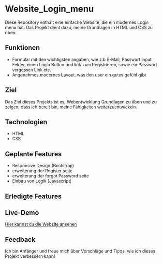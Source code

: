 # Website_Login_menu

Diese Repository enthält eine einfache Website, die ein modernes Login menu hat. Das Projekt dient dazu, meine Grundlagen in HTML und CSS zu üben.

## Funktionen
- Formular mit den wichtigsten angaben, wie z.b E-Mail, Passwort input Felder, einen Login Button und link zum Registrieren, sowie ein Passwort vergessen Link etc.
- Angenehmes modernes Layout, was den user ein gutes gefühl gibt

## Ziel
Das Ziel dieses Projekts ist es, Webentwicklung Grundlagen zu üben und zu zeigen, dass ich bereit bin, meine Fähigkeiten weiterzuentwickeln.

## Technologien
- HTML
- CSS

## Geplante Features
- Responsive Design (Bootstrap)
- erweiterung der Register seite
- erweiterung der forgot Password seite
- Einbau von Logik (Javascript)
  
## Erledigte Features

## Live-Demo
[Hier kannst du die Website ansehen](https://andrei04-0106.github.io/Projekt2_Website_Login_menu)

## Feedback
Ich bin Anfänger und freue mich über Vorschläge und Tipps, wie ich dieses Projekt verbessern kann!
